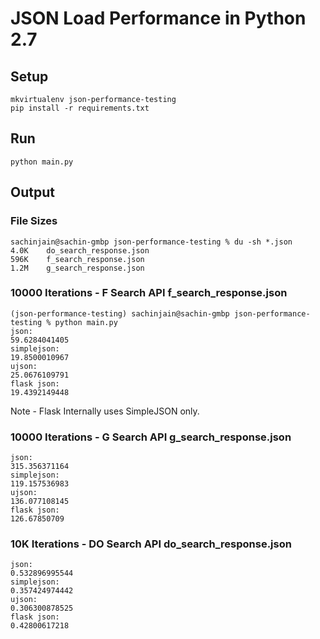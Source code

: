 # JSON Load Performance in Python 2.7

## Setup

    mkvirtualenv json-performance-testing
    pip install -r requirements.txt

## Run

    python main.py

## Output

### File Sizes

```
sachinjain@sachin-gmbp json-performance-testing % du -sh *.json
4.0K    do_search_response.json
596K    f_search_response.json
1.2M    g_search_response.json
```

### 10000 Iterations - F Search API f_search_response.json

```
(json-performance-testing) sachinjain@sachin-gmbp json-performance-testing % python main.py   
json:
59.6284041405
simplejson:
19.8500010967
ujson:
25.0676109791
flask json:
19.4392149448
```

Note - Flask Internally uses SimpleJSON only.

### 10000 Iterations - G Search API g_search_response.json

```
json:
315.356371164
simplejson:
119.157536983
ujson:
136.077108145
flask json:
126.67850709
```

### 10K Iterations - DO Search API do_search_response.json

```
json:
0.532896995544
simplejson:
0.357424974442
ujson:
0.306300878525
flask json:
0.42800617218
```